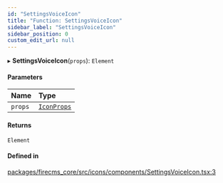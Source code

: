 ```yaml
---
id: "SettingsVoiceIcon"
title: "Function: SettingsVoiceIcon"
sidebar_label: "SettingsVoiceIcon"
sidebar_position: 0
custom_edit_url: null
---
```


▸ **SettingsVoiceIcon**(`props`): `Element`

#### Parameters

| Name | Type |
| :------ | :------ |
| `props` | [`IconProps`](../types/IconProps.md) |

#### Returns

`Element`

#### Defined in

[packages/firecms_core/src/icons/components/SettingsVoiceIcon.tsx:3](https://github.com/FireCMSco/firecms/blob/d45f3739/packages/firecms_core/src/icons/components/SettingsVoiceIcon.tsx#L3)
